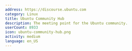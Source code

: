 ```yaml
---
address: https://discourse.ubuntu.com
category: Linux
title: Ubuntu Community Hub
description: The meeting point for the Ubuntu community.
userCount: 8933
icon: ubuntu-community-hub.png
activity: medium
language: en_US
---
```

